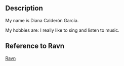 ## Description

My name is Diana Calderón García. 

My hobbies are:
I really like to sing and listen to music.

## Reference to Ravn 
[Ravn](https://ravn.co)